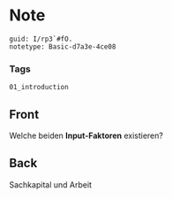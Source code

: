 # Note
```
guid: I/rp3`#fO.
notetype: Basic-d7a3e-4ce08
```

### Tags
```
01_introduction
```

## Front
<p>Welche beiden <b>Input-Faktoren</b> existieren?

## Back
Sachkapital und Arbeit
